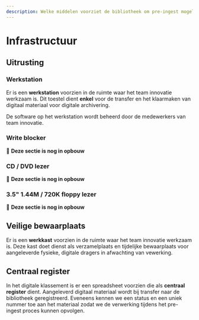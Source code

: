 ```yaml
---
description: Welke middelen voorziet de bibliotheek om pre-ingest mogelijk te maken?
---
```


# Infrastructuur

## Uitrusting

### Werkstation

Er is een **werkstation** voorzien in de ruimte waar het team innovatie werkzaam is. Dit toestel dient **enkel** voor de transfer en het klaarmaken van digitaal materiaal voor digitale archivering.

De software op het werkstation wordt beheerd door de medewerkers van team innovatie.

### Write blocker

:construction: **Deze sectie is nog in opbouw**

### CD / DVD lezer

:construction: **Deze sectie is nog in opbouw**

### 3.5" 1.44M / 720K floppy lezer

:construction: **Deze sectie is nog in opbouw**

## Veilige bewaarplaats

Er is een **werkkast** voorzien in de ruimte waar het team innovatie werkzaam is. Deze kast doet dienst als verzamelplaats en tijdelijke bewaarplaats voor aangeleverde fysieke, digitale dragers in afwachting van vewerking.

## Centraal register

In het digitale klassement is er een spreadsheet voorzien die als **centraal register** dient. Aangeleverd digitaal materiaal wordt bij transfer naar de bibliotheek geregistreerd. Eveneens kennen we een status en een uniek nummer toe aan het materiaal zodat we de verwerking tijdens het pre-ingest proces kunnen opvolgen.
